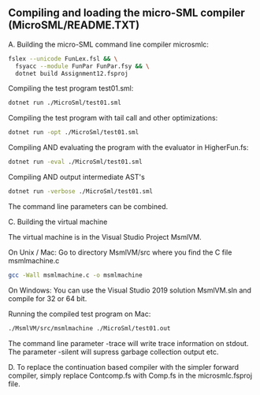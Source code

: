 Compiling and loading the micro-SML compiler (MicroSML/README.TXT)
------------------------------------------------------------------

A. Building the micro-SML command line compiler microsmlc:
```bash
fslex --unicode FunLex.fsl && \
  fsyacc --module FunPar FunPar.fsy && \
  dotnet build Assignment12.fsproj
```

Compiling the test program test01.sml:
```bash
dotnet run ./MicroSml/test01.sml
```
Compiling the test program with tail call and other optimizations:
```bash
dotnet run -opt ./MicroSml/test01.sml
```
Compiling AND evaluating the program with the evaluator in
HigherFun.fs:
```bash
dotnet run -eval ./MicroSml/test01.sml
```

Compiling AND output intermediate AST's
```bash
dotnet run -verbose ./MicroSml/test01.sml
```

The command line parameters can be combined.

C. Building the virtual machine

  The virtual machine is in the Visual Studio Project MsmlVM.

  On Unix / Mac:
  Go to directory MsmlVM/src where you find the C file msmlmachine.c
    
```bash
gcc -Wall msmlmachine.c -o msmlmachine
```

  On Windows:
    You can use the Visual Studio 2019 solution MsmlVM.sln and
    compile for 32 or 64 bit.

Running the compiled test program on Mac:

```bash
./MsmlVM/src/msmlmachine ./MicroSml/test01.out
```

The command line parameter -trace will write trace information on
stdout. The parameter -silent will supress garbage collection output
etc.

D. To replace the continuation based compiler with the simpler forward
compiler, simply replace Contcomp.fs with Comp.fs in the
microsmlc.fsproj file.
